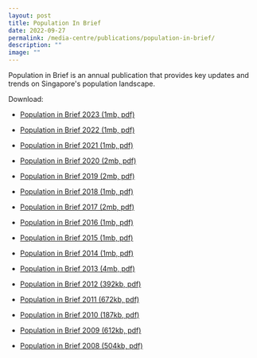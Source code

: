 ```yaml
---
layout: post
title: Population In Brief
date: 2022-09-27
permalink: /media-centre/publications/population-in-brief/
description: ""
image: ""
---
```

Population in Brief is an annual publication that provides key updates and trends on Singapore's population landscape.  

Download:
* [Population in Brief 2023 (1mb, pdf)](/files/media-centre/publications/Population-in-Brief-2023.pdf)
* [Population in Brief 2022 (1mb, pdf)](/files/media-centre/publications/Population-in-Brief-2022.pdf)
* [Population in Brief 2021 (1mb, pdf)](/files/media-centre/publications/Population-in-brief-2021.pdf)
* [Population in Brief 2020 (2mb, pdf)](/files/media-centre/publications/population-in-brief-2020.pdf)
* [Population in Brief 2019 (2mb, pdf)](/files/media-centre/publications/population-in-brief-2019.pdf)
* [Population in Brief 2018 (1mb, pdf)](https://github.com/isomerpages/isomerpages-stratgroup/raw/master/images/PublicationImages/population-in-brief-2018.pdf)

* [Population in Brief 2017 (2mb, pdf)](https://github.com/isomerpages/isomerpages-stratgroup/raw/master/images/PublicationImages/population-in-brief-2017.pdf)
* [Population in Brief 2016 (1mb, pdf)](https://github.com/isomerpages/isomerpages-stratgroup/raw/master/images/PublicationImages/population-in-brief-2016.pdf)
* [Population in Brief 2015 (1mb, pdf)](https://github.com/isomerpages/isomerpages-stratgroup/raw/master/images/PublicationImages/population-in-brief-2015.pdf)
* [Population in Brief 2014 (1mb, pdf)](https://github.com/isomerpages/isomerpages-stratgroup/raw/master/images/PublicationImages/population-in-brief-2014.pdf)
* [Population in Brief 2013 (4mb, pdf)](https://github.com/isomerpages/isomerpages-stratgroup/raw/master/images/PublicationImages/population-in-brief-2013.pdf)
* [Population in Brief 2012 (392kb, pdf)](https://github.com/isomerpages/isomerpages-stratgroup/raw/master/images/PublicationImages/population-in-brief-2012.pdf)
* [Population in Brief 2011 (672kb, pdf)](https://github.com/isomerpages/isomerpages-stratgroup/raw/master/images/PublicationImages/population-in-brief-2011.pdf)
* [Population in Brief 2010 (187kb, pdf)](https://github.com/isomerpages/isomerpages-stratgroup/raw/master/images/PublicationImages/population-in-brief-2010.pdf)
* [Population in Brief 2009 (612kb, pdf)](https://github.com/isomerpages/isomerpages-stratgroup/raw/master/images/PublicationImages/population-in-brief-2009.pdf)
* [Population in Brief 2008 (504kb, pdf)](https://github.com/isomerpages/isomerpages-stratgroup/raw/master/images/PublicationImages/population-in-brief-2008.pdf)